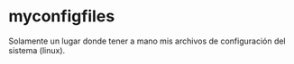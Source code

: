 # myconfigfiles
Solamente un lugar donde tener a mano mis archivos de configuración del sistema (linux).
